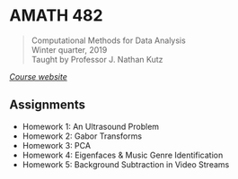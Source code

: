 # AMATH 482

> Computational Methods for Data Analysis  
> Winter quarter, 2019  
> Taught by Professor J. Nathan Kutz  

_[Course website][1]_

## Assignments

 * Homework 1: An Ultrasound Problem
 * Homework 2: Gabor Transforms
 * Homework 3: PCA
 * Homework 4: Eigenfaces & Music Genre Identification
 * Homework 5: Background Subtraction in Video Streams


[1]: https://faculty.washington.edu/kutz/KutzBook/KutzBook.html
